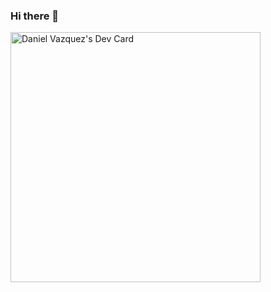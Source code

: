 ### Hi there 👋

<!--
**dvazjr/dvazjr** is a ✨ _special_ ✨ repository because its `README.md` (this file) appears on your GitHub profile.

Here are some ideas to get you started:

- 🔭 I’m currently working on ...
- 🌱 I’m currently learning ...
- 👯 I’m looking to collaborate on ...
- 🤔 I’m looking for help with ...
- 💬 Ask me about ...
- 📫 How to reach me: ...
- 😄 Pronouns: ...
- ⚡ Fun fact: ...
-->

<a href="https://app.daily.dev/dvazdev"><img src="https://api.daily.dev/devcards/5cd88109ed2d42b8869e89fafed55de5.png?r=he9" width="400" alt="Daniel Vazquez's Dev Card"/></a>
